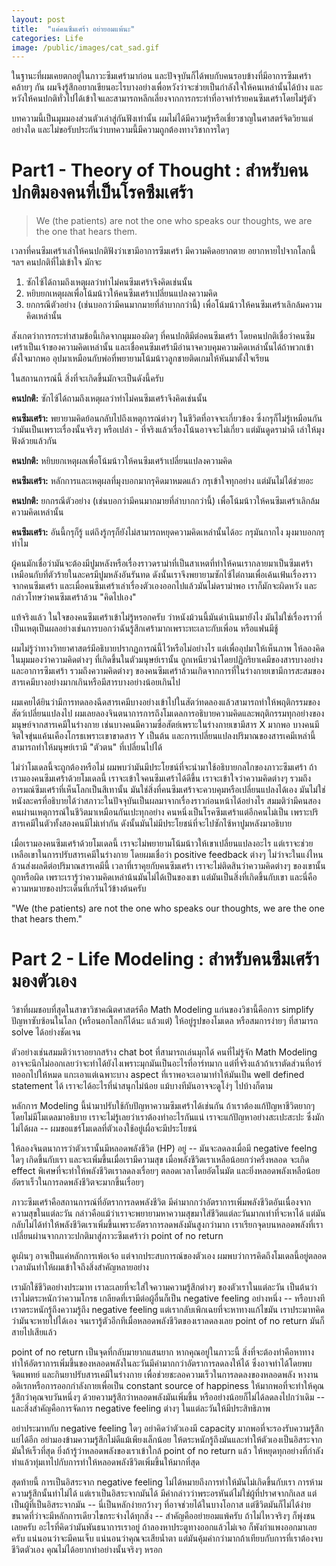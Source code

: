 ```yaml
---
layout: post
title:  "แค่คนซึมเศร้า อย่ายอมแพ้นะ"
categories: Life
image: /public/images/cat_sad.gif
---
```


ในฐานะที่ผมเคยตกอยู่ในภาวะซึมเศร้ามาก่อน และปัจจุบันก็ได้พบกับคนรอบข้างที่มีอาการซึมเศร้าคล้ายๆ กัน ผมจึงรู้สึกอยากเขียนอะไรบางอย่างเพื่อหวังว่าจะช่วยเป็นกำลังใจให้คนเหล่านั้นได้บ้าง และหวังให้คนปกติทั่วไปได้เข้าใจและสามารถหลีกเลี่ยงจากการกระทำที่อาจทำร้ายคนซึมเศร้าโดยไม่รู้ตัว

บทความนี้เป็นมุมมองส่วนตัวเล่าสู่กันฟังเท่านั้น ผมไม่ได้มีความรู้หรือเชี่ยวชาญในศาสตร์จิตวิยาแต่อย่างใด และไม่ขอรับประกันว่าบทความนี้มีความถูกต้องทางวิชาการใดๆ

# Part1 - Theory of Thought : สำหรับคนปกติมองคนที่เป็นโรคซึมเศร้า

> We (the patients) are not the one who speaks our thoughts, we are the one that hears them. 

เวลาที่คนซึมเศร้าเล่าให้คนปกติฟังว่าเขามีอาการซึมเศร้า มีความคิดอยากตาย อยากหายไปจากโลกนี้ ฯลฯ คนปกติที่ไม่เข้าใจ มักจะ

1. ซักไซ้ได้ถามถึงเหตุผลว่าทำไม่คนซึมเศร้าจึงคิดเช่นนั้น 
2. หยิบยกเหตุผลเพื่อโน้มน้าวให้คนซึมเศร้าเปลี่ยนแปลงความคิด
3. ยกกรณีตัวอย่าง (เช่นบอกว่ามีคนมากมายที่ลำบากกว่านี้) เพื่อโน้มน้าวให้คนซึมเศร้าเลิกล้มความคิดเหล่านั้น

สังเกตว่าการกระทำสามข้อนี้เกิดจากมุมมองผิดๆ ที่คนปกติมีต่อคนซึมเศร้า โดยคนปกติเชื่อว่าคนซึมเศร้าเป็นเจ้าของความคิดเหล่านั้น และเชื่อคนซึมเศร้ามีอำนาจควบคุมความคิดเหล่านั้นได้ถ้าพวกเข้าตั้งใจมากพอ อุปมาเหมือนกับพ่อที่พยายามโน้มน้าวลูกชายติดเกมให้หันมาตั้งใจเรียน

ในสถานการณ์นี้ สิ่งที่จะเกิดขึ้นมักจะเป็นดังนี้ครับ

**คนปกติ:** ซักไซ้ได้ถามถึงเหตุผลว่าทำไม่คนซึมเศร้าจึงคิดเช่นนั้น 

**คนซึมเศร้า:** พยายามคิดย้อนกลับไปถึงเหตุการณ์ต่างๆ ในชีวิตที่อาจจะเกี่ยวข้อง ซึ่งกรุก็ไม่รู้เหมือนกันว่ามันเป็นเพราะเรื่องนั้นจริงๆ หรือเปล่า - ที่จริงแล้วเรื่องโน้นอาจจะไม่เกี่ยว แต่มันดูดราม่าดี เล่าให้มุงฟังด้วยแล้วกัน

**คนปกติ:** หยิบยกเหตุผลเพื่อโน้มน้าวให้คนซึมเศร้าเปลี่ยนแปลงความคิด

**คนซึมเศร้า:** หลักการและเหตุผลที่มุงบอกมากรุคิดมาหมดแล้ว กรุเข้าใจทุกอย่าง แต่มันไม่ได้ช่วยอะ

**คนปกติ:** ยกกรณีตัวอย่าง (เช่นบอกว่ามีคนมากมายที่ลำบากกว่านี้) เพื่อโน้มน้าวให้คนซึมเศร้าเลิกล้มความคิดเหล่านั้น

**คนซึมเศร้า:** อันนี้กรุก็รู้ แต่ถึงรู้กรุก็ยังไม่สามารถหยุดความคิดเหล่านั้นได้อะ กรุมันกากไง มุงมาบอกกรุทำไม

ผู้คนมักเชื่อว่ามันจะต้องมีปูมหลังหรือเรื่องราวดราม่าที่เป็นสาเหตที่ทำให้คนเรากลายมาเป็นซึมเศร้า เหมือนกับที่ตัวร้ายในละครมีปูมหลังอันรันทด ดังนั้นเราจึงพยายามซักไซ้ไต่ถามเพื่อเค้นเฟ้นเรื่องราวจากคนซึมเศร้า และเมื่อคนซึมเศร้าเล่าเรื่องตัวเองออกไปแล้วมันไม่ดราม่าพอ เราก็มักจะผิดหวัง และกล่าวโทษว่าคนซึมเศร้าล้วน "คิดไปเอง"

แท้จริงแล้ว ในใจของคนซึมเศร้าเข้าไม่รู้หรอกครับ ว่าหนังม้วนนี้มันดำเนินมายังไง มันไม่ใช่เรื่องราวที่เป็นเหตุเป็นผลอย่างเช่นการบอกว่าฉันรู้สึกเศร้ามากเพราะทะเลาะกับเพี่อน หรือแฟนมีชู้ 

ผมไม่รู้ว่าทางวิทยาศาสตร์มีอธิบายปรากฏการณ์นี้ไว้หรือไม่อย่างไร แต่เพื่ออุปมาให้เห็นภาพ ให้ลองคิดในมุมมองว่าความคิดต่างๆ ที่เกิดขึ้นในตัวมนุษย์เรานั้น ถูกเหนียวนำโดยปฏิกริยาเคมีของสารบางอย่าง และอาการซึมเศร้า รวมถึงความคิดต่างๆ ของคนซึมเศร้าล้วนเกิดจากการที่ในร่างกายเขามีการสะสมของสารเคมีบางอย่างมากเกินหรือมีสารบางอย่างน้อยเกินไป 

ผมเคยได้ยินว่ามีการทดลองฉีดสารเคมีบางอย่างเข้าไปในสัตว์ทดลองแล้วสามารถทำให้พฤติกรรมของสัตว์เปลี่ยนแปลงไป ผมเลยลองจินตนาการการถึงโมเดลการอธิบายความคิดและพฤติกรรมทุกอย่างของมนุษย์จากสารเคมีในร่างกาย เช่นบางคนมีความซื่อสัตย์เพราะในร่างกายเขามีสาร X มากพอ บางคนมีจิตใจขุ่นแค้นเคืองโกรธเพราะเขาขาดสาร Y เป็นต้น และการเปลี่ยนแปลงปริมาณของสารเคมีเหล่านี้สามารถทำให้มนุษย์เรามี "ตัวตน" ที่เปลี่ยนไปได้

ไม่ว่าโมเดลนี้จะถูกต้องหรือไม่ ผมพบว่ามันมีประโยชน์ที่จะนำมาใช้อธิบายกลไกของภาวะซึมเศร้า ถ้าเรามองคนซึมเศร้าด้วยโมเดลนี้ เราจะเข้าใจคนซึมเศร้าได้ดีขึ้น เราจะเข้าใจว่าความคิดต่างๆ รวมถึงอารมณ์ซึมเศร้าที่เห็นโลกเป็นสีเทานั้น มันใช่สิ่งที่คนซึมเศร้าจะควบคุมหรือเปลี่ยนแปลงได้เอง มันไม่ใช่หนังละครที่อธิบายได้ว่าสภาวะในปัจจุบันเป็นผลมาจากเรื่องราวก่อนหน้าได้อย่างไร สมมติว่ามีคนสองคนผ่านเหตุการณ์ในชีวิตมาเหมือนกันเปะทุกอย่าง คนหนึ่งเป็นโรคซึมเศร้าแต่อีกคนไม่เป็น เพราะปริสารเคมีในตัวทั้งสองคนมีไม่เท่ากัน ดังนั้นมันไม่มีประโยชน์ที่จะไปซักไซ้หาปูมหลังมาอธิบาย

เมื่อเรามองคนซึมเศร้าด้วยโมเดลนี้ เราจะไม่พยายามโน้มน้าวให้เขาเปลี่ยนแปลงอะไร แต่เราจะช่วยเหลือเขาในการปรับสารเคมีในร่างกาย โดยผมเชื่อว่า positive feedback ต่างๆ ไม่ว่าจะในแง่ไหน ล้วนส่งผลดีต่อปริมาณสารเคมีนี้ เวลาที่เราคุยกับคนซึมเศร้า เราจะไม่ติดสินว่าความคิดต่างๆ ของเขานั้นถูกหรือผิด เพราะเรารู้ว่าความคิดเหล่าน้นมันไม่ได้เป็นของเขา แต่มันเป็นสิ่งที่เกิดขึ้นกับเขา และนี่คือความหมายของประเด็นที่เกริ่นไว้ข้างต้นครับ 

"We (the patients) are not the one who speaks our thoughts, we are the one that hears them."

# Part 2 - Life Modeling : สำหรับคนซึมเศร้ามองตัวเอง

วิชาที่ผมชอบที่สุดในสาขาวิชาคณิตศาสตร์คือ Math Modeling แก่นของวิชานี้คือการ simplify ปัญหาซับซ้อนในโลก (หรือนอกโลกก็ได้นะ แล้วแต่) ให้อยู่รูปของโมเดล หรือสมการง่ายๆ ที่สามารถ solve ได้อย่างชัดเจน

ตัวอย่างเช่นสมมติว่าเราอยากสร้าง chat bot ที่สามารถเล่นมุกได้ คนที่ไม่รู้จัก Math Modeling อาจจะนึกไม่ออกเลยว่าจะทำได้ยังไงเพราะมุกมันเป็นอะไรที่อาร์ทมาก แต่ที่จริงแล้วถ้าเราตัดส่วนที่อาร์ทออกไปให้หมด แกะเอาแต่เฉพาะบาง aspect ที่เราพอจะเอามาทำให้มันเป็น well defined statement ได้ เราจะได้อะไรที่น่าสนุกไม่น้อย แม้บางทีมันอาจจะดูโง่ๆ ไปบ้างก็ตาม

หลักการ Modeling นี้นำมาปรับใช้กับปัญหาความซึมเศร้าได้เช่นกัน ถ้าเราต้องแก้ปัญหาชีวิตยากๆ โดยไม่มีโมเดลมาอธิบาย เราจะไม่รู้เลยว่าเราต้องทำอะไรกันแน่ เราจะแก้ปัญหาอย่างสะเปะสะปะ ซึ่งมักไม่ได้ผล -- ผมขอแชร์โมเดลที่ตัวเองใช้อยู่เผื่อจะมีประโยชน์

ให้ลองจินตนาการว่าตัวเรานั้นมีหลอดพลังชีวิต (HP) อยู่ -- มันจะลดลงเมื่อมี negative feelng ใดๆ เกิดขึ้นกับเรา และจะเพิ่มขึ้นเมื่อเรามีความสุข เมื่อพลังชีวิตเราเหลือน้อยกว่าครึ่งหลอด จะเกิด effect พิเศษที่จะทำให้พลังชีวิตเราลดลงเรื่อยๆ ตลอดเวลาโดยอัตโนมัต และยิ่งหลอดพลังเหลือน้อย อัตราเร็วในการลดพลังชีวิตจะมากขึ้นเรื่อยๆ 

ภาวะซึมเศร้าคือสถานการณ์ที่อัตราการลดพลังชีวิต มีค่ามากกว่าอัตราการเพิ่มพลังชีวิตอันเนื่องจากความสุขในแต่ละวัน กล่าวคือแม้ว่าเราจะพยายามหาความสุขมาใส่ชีวิตแต่ละวันมากเท่าที่จะหาได้ แต่มันกลับไม่ได้ทำให้พลังชีวิตเราเพิ่มขึ้นเพราะอัตราการลดพลังมันสูงกว่ามาก เราเรียกจุดบนหลอดพลังที่เราเปลี่ยนผ่านจากภาวะปกติมาสู่ภาวะซึมเศร้าว่า point of no return

ดูเผินๆ อาจเป็นแค่หลักการเพ้อเจ้อ แต่จากประสบการณ์ของตัวเอง ผมพบว่าการคิดถึงโมเดลนี้อยู่ตลอดเวลามันทำให้ผมเข้าใจถึงสิ่งสำคัญหลายอย่าง

เรามักใช้ชีวิตอย่างประมาท เราละเลยที่จะใส่ใจความความรู้สึกต่างๆ ของตัวเราในแต่ละวัน เป็นต้นว่าเราไม่ตระหนักว่าความโกรธ เกลียดที่เรามีต่อผู้อื่นก็เป็น negative feeling อย่างหนึ่ง -- หรือบางทีเราตระหนักรู้ถึงความรู้ถึง negative feeling แต่เรากลับเพิกเฉยที่จะหาทางแก้ไขมัน เราประมาทคิดว่ามันจะหายไปได้เอง จนเรารู้ตัวอีกทีเมื่อหลอดพลังชีวิตของเราลดลงเลย point of no return มันก็สายไปเสียแล้ว 

point of no return เป็นจุดที่กลับมายากแสนยาก หากคุณอยู่ในภาวะนี้ สิ่งที่จะต้องทำคือหาทางทำให้อัตราการเพิ่มขึ้นของหลอดพลังในละวันมีค่ามากกว่าอัตราการลดลงให้ได้ ซึ่งอาจทำได้โดยพบจิตแพทย์ และกินยาปรับสารเคมีในร่างกาย เพื่อช่วยชะลอความเร็วในการลดลงของหลอดพลัง หางานอดิเรกหรือการออกกำลังกายเพื่อเป็น constant source of happiness ให้มากพอที่จะทำให้คุณรู้สึกว่าคุณจบวันหนึ่งๆ ด้วยความรู้สึกว่าหลอดพลังมันเพิ่มขึ้น หรืออย่างน้อยก็ไม่ได้ลดลงไปกว่าเดิม -- และสิ่งสำคัญคือการจัดการ negative feeling ต่างๆ ในแต่ละวันให้มีประสิทธิภาพ

อย่าประมาทกับ negative feeling ใดๆ อย่าคิดว่าตัวเองมี capacity มากพอที่จะรองรับความรู้สึกแย่ได้อีก อย่ามองข้ามความรู้สึกไม่ดีแม้เพียงเล็กน้อย ให้ตระหนักรู้ถึงมันและทำให้ตัวเองเป็นอิสระจากมันให้เร็วที่สุด ยิ่งถ้ารู้ว่าหลอดพลังของเราเข้าใกล้ point of no return แล้ว ให้หยุดทุกอย่างที่กำลังทำแล้วทุ่มเทไปกับการทำให้หลอดพลังชีวิตเพิ่มขึ้นให้มากที่สุด

สุดท้ายนี้ การเป็นอิสระจาก negative feeling ไม่ได้หมายถึงการทำให้มันไม่เกิดขึ้นกับเรา การห้ามความรู้สึกนั้นทำไม่ได้ แต่เราเป็นอิสระจากมันได้ มีคำกล่าวว่าพระอรหันต์ไม่ใช่ผู้ที่ปราศจากกิเลส แต่เป็นผู้ที่เป็นอิสระจากมัน -- นี่เป็นหลักง่ายกว้างๆ ที่อาจช่วยได้ในบางโอกาส แต่ชีวิตมันก็ไม่ได้ง่ายขนาดที่ว่าจะมีหลักการเดียวไขกระจ่างได้ทุกสิ่ง -- สำคัญคืออย่ายอมแพ้ครับ ถ้าไม่ไหวจริงๆ ก็พุ่งชนเลยครับ อะไรที่คิดว่ามันพันธนาการเราอยู่ ถ้าลองหาประตูทางออกแล้วไม่เจอ ก็พังกำแพงออกมาเลยครับ แน่นอนว่าจะมีคนเจ็บ แน่นอนว่าคุณจะเสียน้ำตา แต่มันคุ้มค่ากว่ามากถ้าเทียบกับการที่เราต้องจบชีวิตตัวเอง คุณไม่ได้อยากทำอย่างนั้นจริงๆ หรอก

